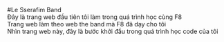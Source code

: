#Le Sserafim Band  
Đây là trang web đầu tiên tôi làm trong quá trình học cùng F8  
Trang web làm theo web the band mà F8 đã dạy cho tôi  
Nhìn trang web này, đây là bước khởi đầu trong quá trình học code của tôi